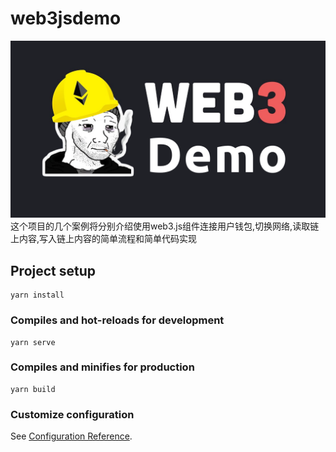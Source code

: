 # web3jsdemo

![cover](./src/assets/cover.png)
这个项目的几个案例将分别介绍使用web3.js组件连接用户钱包,切换网络,读取链上内容,写入链上内容的简单流程和简单代码实现

## Project setup
```
yarn install
```

### Compiles and hot-reloads for development
```
yarn serve
```

### Compiles and minifies for production
```
yarn build
```

### Customize configuration
See [Configuration Reference](https://cli.vuejs.org/config/).
